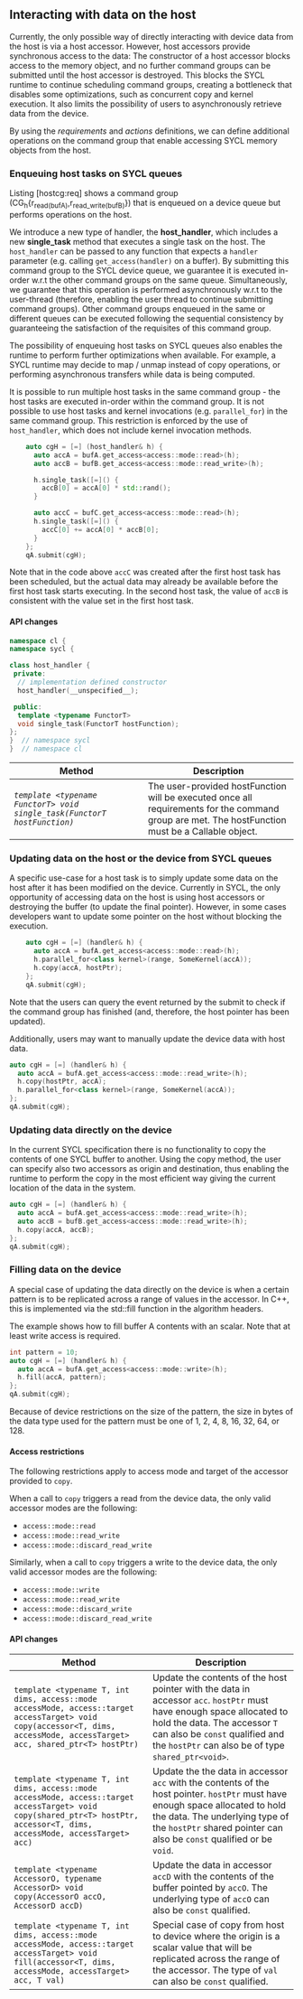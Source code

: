 ## Interacting with data on the host

Currently, the only possible way of directly interacting with device
data from the host is via a host accessor. However, host accessors
provide synchronous access to the data: The constructor of a host
accessor blocks access to the memory object, and no further command
groups can be submitted until the host accessor is destroyed. This
blocks the SYCL runtime to continue scheduling command groups, creating
a bottleneck that disables some optimizations, such as concurrent copy
and kernel execution. It also limits the possibility of users to asynchronously
retrieve data from the device.

By using the *requirements* and *actions* definitions,
we can define additional operations on the command group that
enable accessing SYCL memory objects from the host.

### Enqueuing host tasks on SYCL queues

Listing [hostcg:req] shows a command group
(CG<sub>h</sub>{r<sub>read(bufA)</sub>,r<sub>read_write(bufB)</sub>}) that is
enqueued on a device queue but performs operations on the host.

We introduce a new type of handler, the **host\_handler**, which includes a new
**single\_task** method that executes a single task on the host. The
`host_handler` can be passed to any function that expects a `handler` parameter
(e.g. calling `get_access(handler)` on a buffer).
By submitting this command group to the SYCL device queue, we guarantee it is
executed in-order w.r.t the other command groups on the same queue.
Simultaneously, we guarantee that this operation is performed
asynchronously w.r.t to the user-thread (therefore, enabling the user
thread to continue submitting command groups).
Other command groups enqueued in the same or different queues
can be executed following the sequential consistency by guaranteeing the
satisfaction of the requisites of this command group.

The possibility of enqueuing host tasks on SYCL queues also enables the
runtime to perform further optimizations when available.
For example, a SYCL runtime may decide to map / unmap instead of copy operations,
or  performing asynchronous transfers while data is being computed.

It is possible to run multiple host tasks in the same command group - the host
tasks are executed in-order within the command group. It is not possible to use
host tasks and kernel invocations (e.g. `parallel_for`) in the same command
group. This restriction is enforced by the use of `host_handler`, which does not
include kernel invocation methods.

```cpp
    auto cgH = [=] (host_handler& h) {
      auto accA = bufA.get_access<access::mode::read>(h);
      auto accB = bufB.get_access<access::mode::read_write>(h);

      h.single_task([=]() {
        accB[0] = accA[0] * std::rand();
      }

      auto accC = bufC.get_access<access::mode::read>(h);
      h.single_task([=]() {
        accC[0] += accA[0] * accB[0];
      }
    };
    qA.submit(cgH);
```

Note that in the code above `accC` was created after the first host task has
been scheduled, but the actual data may already be available before the first
host task starts executing. In the second host task, the value of `accB` is
consistent with the value set in the first host task.

#### API changes

```cpp
namespace cl {
namespace sycl {

class host_handler {
 private:
  // implementation defined constructor
  host_handler(__unspecified__);

 public:
  template <typename FunctorT>
  void single_task(FunctorT hostFunction);
};
}  // namespace sycl
}  // namespace cl
```

| Method | Description |
|--------|-------------|
| *`template <typename FunctorT> void single_task(FunctorT hostFunction)`* | The user-provided hostFunction will be executed once all requirements for the command group are met. The hostFunction must be a Callable object. |

### Updating data on the host or the device from SYCL queues

A specific use-case for a host task is to simply update some data on
the host after it has been modified on the device.
Currently in SYCL, the only opportunity of accessing data on the host is using
host accessors or destroying the buffer (to update the final pointer).
However, in some cases developers want to update some pointer on the host
without blocking the execution.

```cpp
    auto cgH = [=] (handler& h) {
      auto accA = bufA.get_access<access::mode::read>(h);
      h.parallel_for<class kernel>(range, SomeKernel(accA));
      h.copy(accA, hostPtr);
    };
    qA.submit(cgH);
```

Note that the users can query the event returned by the submit to check if the
command group has finished (and, therefore, the host pointer has been updated).

Additionally, users may want to manually update the device data with host data.

```cpp
auto cgH = [=] (handler& h) {
  auto accA = bufA.get_access<access::mode::read_write>(h);
  h.copy(hostPtr, accA);
  h.parallel_for<class kernel>(range, SomeKernel(accA));
};
qA.submit(cgH);
```

### Updating data directly on the device

In the current SYCL specification there is no functionality to copy the 
contents of one SYCL buffer to another.
Using the copy method, the user can specify also two accessors as 
origin and destination, thus enabling the runtime to perform the copy 
in the most efficient way giving the current location of the data
in the system.

```cpp
auto cgH = [=] (handler& h) {
  auto accA = bufA.get_access<access::mode::read_write>(h);
  auto accB = bufB.get_access<access::mode::read_write>(h);
  h.copy(accA, accB);
};
qA.submit(cgH);
```

### Filling data on the device

A special case of updating the data directly on the device is when
a certain pattern is to be replicated across a range of values in
the accessor. 
In C++, this is implemented via the std::fill function in the 
algorithm headers.

The example shows how to fill buffer A contents with an scalar.
Note that at least write access is required.

```cpp
int pattern = 10;
auto cgH = [=] (handler& h) {
  auto accA = bufA.get_access<access::mode::write>(h);
  h.fill(accA, pattern);
};
qA.submit(cgH);
```

Because of device restrictions on the size of the pattern, the size in bytes of
the data type used for the pattern must be one of 1, 2, 4, 8, 16, 32, 64,
or 128.

#### Access restrictions

The following restrictions apply to access mode and target of the accessor
provided to `copy`.

When a call to `copy` triggers a read from the device data, the
only valid accessor modes are the following:
* `access::mode::read`
* `access::mode::read_write`
* `access::mode::discard_read_write`

Similarly, when a call to `copy` triggers a write to the device
data, the only valid accessor modes are the following:
* `access::mode::write`
* `access::mode::read_write`
* `access::mode::discard_write`
* `access::mode::discard_read_write`

#### API changes

| Method | Description |
|--------|-------------|
| `template <typename T, int dims, access::mode accessMode, access::target accessTarget> void copy(accessor<T, dims, accessMode, accessTarget> acc, shared_ptr<T> hostPtr)`  | Update the contents of the host pointer with the data in accessor `acc`. `hostPtr` must have enough space allocated to hold the data. The accessor `T` can also be `const` qualified and the `hostPtr` can also be of type `shared_ptr<void>`. |
| `template <typename T, int dims, access::mode accessMode, access::target accessTarget> void copy(shared_ptr<T> hostPtr, accessor<T, dims, accessMode, accessTarget> acc)` | Update the the data in accessor `acc` with the contents of the host pointer. `hostPtr` must have enough space allocated to hold the data. The underlying type of the `hostPtr` shared pointer can also be `const` qualified or be `void`. |
| `template <typename AccessorO, typename AccessorD> void copy(AccessorO accO, AccessorD accD)` | Update the data in accessor `accD` with the contents of the buffer pointed by `accO`. The underlying type of `accO` can also be `const` qualified. |
| `template <typename T, int dims, access::mode accessMode, access::target accessTarget> void fill(accessor<T, dims, accessMode, accessTarget> acc, T val)` | Special case of copy from host to device where the origin is a scalar value that will be replicated across the range of the accessor. The type of `val` can also be `const` qualified. |
